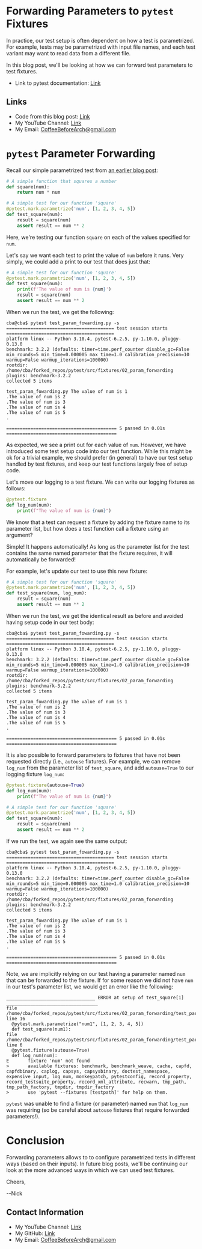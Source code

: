 # Forwarding Parameters to `pytest` Fixtures

In practice, our test setup is often dependent on how a test is parametrized. For example, tests may be parametrized with input file names, and each test variant may want to read data from a different file.

In this blog post, we'll be looking at how we can forward test parameters to test fixtures.

- Link to pytest documentation: [Link](https://docs.pytest.org/en/7.1.x/)

## Links

- Code from this blog post: [Link](https://github.com/CoffeeBeforeArch/pytest/tree/main/src/fixtures/02_param_forwarding)
- My YouTube Channel: [Link](https://www.youtube.com/coffeebeforearch)
- My Email: CoffeeBeforeArch@gmail.com

# `pytest` Parameter Forwarding

Recall our simple parametrized test from [an earlier blog post](../marks/parametrize.md):

```python
# A simple function that squares a number
def square(num):
    return num * num

# A simple test for our function 'square'
@pytest.mark.parametrize('num', [1, 2, 3, 4, 5])
def test_square(num):
    result = square(num)
    assert result == num ** 2
```

Here, we're testing our function `square` on each of the values specified for `num`.

Let's say we want each test to print the value of `num` before it runs. Very simply, we could add a print to our test that does just that:

```python
# A simple test for our function 'square'
@pytest.mark.parametrize('num', [1, 2, 3, 4, 5])
def test_square(num):
    print(f'The value of num is {num}')
    result = square(num)
    assert result == num ** 2
```

When we run the test, we get the following:

```
cba@cba$ pytest test_param_fowarding.py -s
======================================== test session starts ========================================
platform linux -- Python 3.10.4, pytest-6.2.5, py-1.10.0, pluggy-0.13.0
benchmark: 3.2.2 (defaults: timer=time.perf_counter disable_gc=False min_rounds=5 min_time=0.000005 max_time=1.0 calibration_precision=10 warmup=False warmup_iterations=100000)
rootdir: /home/cba/forked_repos/pytest/src/fixtures/02_param_forwarding
plugins: benchmark-3.2.2
collected 5 items

test_param_fowarding.py The value of num is 1
.The value of num is 2
.The value of num is 3
.The value of num is 4
.The value of num is 5
.

========================================= 5 passed in 0.01s =========================================
```

As expected, we see a print out for each value of `num`. However, we have introduced some test setup code into our test function. While this might be ok for a trivial example, we should prefer (in general) to have our test setup handled by test fixtures, and keep our test functions largely free of setup code.

Let's move our logging to a test fixture. We can write our logging fixtures as follows:

```python
@pytest.fixture
def log_num(num):
    print(f"The value of num is {num}")
```

We know that a test can request a fixture by adding the fixture name to its parameter list, but how does a test function call a fixture using an argument?

Simple! It happens automatically! As long as the parameter list for the test contains the same named parameter that the fixture requires, it will automatically be forwarded!

For example, let's update our test to use this new fixture:

```python
# A simple test for our function 'square'
@pytest.mark.parametrize('num', [1, 2, 3, 4, 5])
def test_square(num, log_num):
    result = square(num)
    assert result == num ** 2
```

When we run the test, we get the identical result as before and avoided having setup code in our test body:

```
cba@cba$ pytest test_param_fowarding.py -s
======================================== test session starts ========================================
platform linux -- Python 3.10.4, pytest-6.2.5, py-1.10.0, pluggy-0.13.0
benchmark: 3.2.2 (defaults: timer=time.perf_counter disable_gc=False min_rounds=5 min_time=0.000005 max_time=1.0 calibration_precision=10 warmup=False warmup_iterations=100000)
rootdir: /home/cba/forked_repos/pytest/src/fixtures/02_param_forwarding
plugins: benchmark-3.2.2
collected 5 items

test_param_fowarding.py The value of num is 1
.The value of num is 2
.The value of num is 3
.The value of num is 4
.The value of num is 5
.

========================================= 5 passed in 0.01s =========================================
```

It is also possible to forward parameters to fixtures that have not been requested directly (i.e., `autouse` fixtures). For example, we can remove `log_num` from the parameter list of `test_square`, and add `autouse=True` to our logging fixture `log_num`:


```python
@pytest.fixture(autouse=True)
def log_num(num):
    print(f"The value of num is {num}")

# A simple test for our function 'square'
@pytest.mark.parametrize('num', [1, 2, 3, 4, 5])
def test_square(num):
    result = square(num)
    assert result == num ** 2
```

If we run the test, we again see the same output:

```
cba@cba$ pytest test_param_fowarding.py -s
======================================== test session starts ========================================
platform linux -- Python 3.10.4, pytest-6.2.5, py-1.10.0, pluggy-0.13.0
benchmark: 3.2.2 (defaults: timer=time.perf_counter disable_gc=False min_rounds=5 min_time=0.000005 max_time=1.0 calibration_precision=10 warmup=False warmup_iterations=100000)
rootdir: /home/cba/forked_repos/pytest/src/fixtures/02_param_forwarding
plugins: benchmark-3.2.2
collected 5 items

test_param_fowarding.py The value of num is 1
.The value of num is 2
.The value of num is 3
.The value of num is 4
.The value of num is 5
.

========================================= 5 passed in 0.01s =========================================
```

Note, we are implicitly relying on our test having a parameter named `num` that can be forwarded to the fixture. If for some reason we did not have `num` in our test's parameter list, we would get an error like the following:

```
_________________________________ ERROR at setup of test_square[1] __________________________________
file /home/cba/forked_repos/pytest/src/fixtures/02_param_forwarding/test_param_fowarding.py, line 16
  @pytest.mark.parametrize("num1", [1, 2, 3, 4, 5])
  def test_square(num1):
file /home/cba/forked_repos/pytest/src/fixtures/02_param_forwarding/test_param_fowarding.py, line 6
  @pytest.fixture(autouse=True)
  def log_num(num):
E       fixture 'num' not found
>       available fixtures: benchmark, benchmark_weave, cache, capfd, capfdbinary, caplog, capsys, capsysbinary, doctest_namespace, expensive_input, log_num, monkeypatch, pytestconfig, record_property, record_testsuite_property, record_xml_attribute, recwarn, tmp_path, tmp_path_factory, tmpdir, tmpdir_factory
>       use 'pytest --fixtures [testpath]' for help on them.

```

`pytest` was unable to find a fixture (or parameter) named `num` that `log_num` was requiring (so be careful about `autouse` fixtures that require forwarded parameters!).

# Conclusion

Forwarding parameters allows to to configure parametrized tests in different ways (based on their inputs). In future blog posts, we'll be continuing our look at the more advanced ways in which we can used test fixtures.

Cheers,

--Nick

## Contact Information

- My YouTube Channel: [Link](https://www.youtube.com/coffeebeforearch)
- My GitHub: [Link](https://github.com/CoffeeBeforeArch)
- My Email: CoffeeBeforeArch@gmail.com

